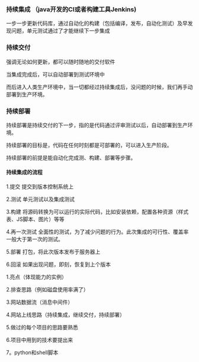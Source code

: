 ### 持续集成 （java开发的CI或者构建工具Jenkins)

一步一步更新代码库，通过自动化的构建（包括编译，发布，自动化测试）及早发现问题，单元测试通过了才能继续下一步集成

### 持续交付 

强调无论如何更新，都可以随时随地的交付软件

当集成完成后，可以自动部署到测试环境中

而后进入人类生产环境中，当一切都经过持续集成后，没问题的时候，我们再手动部署到生产环境。



### 持续部署

持续部署是持续交付的下一步，指的是代码通过评审测试以后，自动部署到生产环境。

持续部署的目标是，代码在任何时刻都是可部署的，可以进入生产阶段。

持续部署的前提是能自动化完成测、构建、部署等步骤。





#### 持续集成的流程

1.提交    提交到版本控制系统上

2.测试   单元测试以及集成测试

3.构建    将源码转换为可以运行的实际代码，比如安装依赖，配置各种资源（样式表、JS脚本、图片）等等

4.再一次测试     全面性的测试，为了减少问题的行为。此次集成的可行性、覆盖率一般大于第一次的测试。

5.部署    打包，将此次版本发布于服务器上

6.回滚    如果出现问题，即刻，恢复到上个版本



1.亮点（体现能力的实例）

2.排查思路（例如磁盘使用率满了）

3.网站数据流（消息中间件）

4.网站上线思路（持续集成，继续交付，持续部署）

5.做过的每个项目的思路要熟悉

6.项目中用到的技术要提出来

7。python和shell脚本